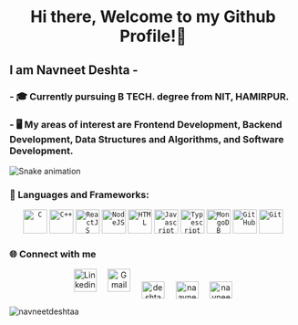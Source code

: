 <h1 align="center">Hi there, Welcome to my Github Profile!👋</h1>
<h2 align="start">I am Navneet Deshta -</h2>
<h3>- 🎓 Currently pursuing B TECH. degree from NIT, HAMIRPUR.</h3>
<h3>- 🖥️ My areas of interest are Frontend Development, Backend Development, Data Structures and Algorithms, and Software Development.</h3>

<img src="https://profile-readme-generator.com/assets/snake.svg" alt="Snake animation" />

### 🔧 Languages and Frameworks:
<p align="center">
  <code><img width="42px" src="https://img.icons8.com/color/3x/c-programming.png" title="C"/></code>
  <code><img width="42px" src="https://img.icons8.com/color/4x/c-plus-plus-logo.png" title="C++"/></code>
  <code><img width="42px" src="https://img.icons8.com/plasticine/100/000000/react.png" title="ReactJS"/></code>
  <code><img width="42px" src="https://img.icons8.com/color/8x/000000/nodejs.png" title="NodeJS"/></code>
  <code><img width="42px" src="https://img.icons8.com/color/48/000000/html-5.png" title="HTML"/></code>
  <code><img width="42px" src="https://img.icons8.com/color/48/000000/javascript.png" title="Javascript"/></code>
  <code><img width="42px" src="https://img.icons8.com/color/48/000000/typescript.png" title="Typescript"/></code>
  <code><img width="42px" src="https://img.icons8.com/color/8x/000000/mongodb.png" title="MongoDB"/></code>
  <code><img width="42px" src="https://img.icons8.com/fluent/8x/github.png" title="GitHub"/></code>
  <code><img width="42px" src="https://img.icons8.com/color/2x/git.png" title="Git"/></code>
</p>


### 🌐 Connect with me  
<p align="center">
  <a href="https://linkedin.com/in/navneet-deshta-14662b259/"><img width="40px" src="https://img.icons8.com/color/8x/000000/linkedin.png" title="Linkedin"/></a>&nbsp;&nbsp;&nbsp;&nbsp;
  <a href="mailto:navneetdeshtaa@gmail.com"><img width="40px" src="https://img.icons8.com/fluent/48/000000/gmail.png" title="Gmail"/></a>&nbsp;&nbsp;&nbsp;&nbsp;
  <a href="https://twitter.com/deshtanavn29518" target="blank"><img align="center" src="https://raw.githubusercontent.com/rahuldkjain/github-profile-readme-generator/master/src/images/icons/Social/twitter.svg" alt="deshtanavn29518" height="30" width="40" /></a>&nbsp;&nbsp;&nbsp;&nbsp;
  <a href="https://fb.com/naavneet.deshta" target="blank"><img align="center" src="https://raw.githubusercontent.com/rahuldkjain/github-profile-readme-generator/master/src/images/icons/Social/facebook.svg" alt="naavneet.deshta" height="30" width="40" /></a>&nbsp;&nbsp;&nbsp;&nbsp;
  <a href="https://instagram.com/navneet.deshta?igsh=ejy5ntk5bgk1ethq" target="blank"><img align="center" src="https://raw.githubusercontent.com/rahuldkjain/github-profile-readme-generator/master/src/images/icons/Social/instagram.svg" alt="navneet.deshta?igsh=ejy5ntk5bgk1ethq" height="30" width="40" /></a>
</p>

<p><img align="center" src="https://github-readme-stats.vercel.app/api/top-langs?username=navneetdeshtaa&show_icons=true&locale=en&layout=compact&card_width=1000" alt="navneetdeshtaa" /></p>
